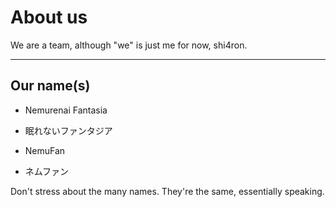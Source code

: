 # About us

  We are a team, although "we" is just me for now, shi4ron.

---

## Our name(s)

  - Nemurenai Fantasia

  - 眠れないファンタジア

  - NemuFan

  - ネムファン

  Don't stress about the many names. They're the same, essentially speaking.